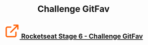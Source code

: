 
<h1 align="center"> Challenge GitFav </h1>

<h2 align="center"> 
  <a href="https://git-favorite.vercel.app"> 
    <img src="https://github.com/jackson-alves-182/jackson-alves-182/blob/master/external-link.svg"> Rocketseat Stage 6 - Challenge GitFav  
  </a>
  </h2>

